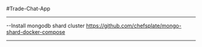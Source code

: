 #Trade-Chat-App

---
--Install mongodb shard cluster
https://github.com/chefsplate/mongo-shard-docker-compose

---